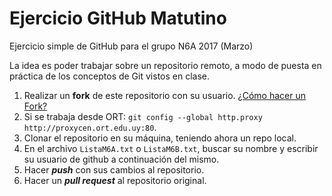 # Ejercicio GitHub Matutino
Ejercicio simple de GitHub para el grupo N6A 2017 (Marzo)

La idea es poder trabajar sobre un repositorio remoto, a modo de puesta en práctica de los conceptos de Git vistos en clase.

1) Realizar un **fork** de este repositorio con su usuario. [¿Cómo hacer un Fork?](https://help.github.com/articles/fork-a-repo/)  
2) Si se trabaja desde ORT: ```git config --global http.proxy http://proxycen.ort.edu.uy:80```.  
3) Clonar el repositorio en su máquina, teniendo ahora un repo local.  
4) En el archivo ```ListaM6A.txt``` o ```ListaM6B.txt```, buscar su nombre y escribir su usuario de github a continuación del mismo.  
5) Hacer ***push*** con sus cambios al repositorio.  
6) Hacer un ***pull request*** al repositorio original.
